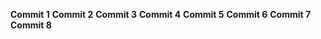 __Commit 1__
__Commit 2__
__Commit 3__
__Commit 4__
__Commit 5__
__Commit 6__
__Commit 7__
__Commit 8__